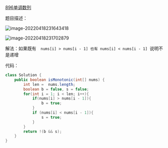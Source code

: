 [896单调数列](https://leetcode-cn.com/problems/monotonic-array/)



题目描述：



![image-20220418231643418](https://raw.githubusercontent.com/biienu/typora-image-location/master/typora-image/202204182316493.png)



![image-20220418231702879](https://raw.githubusercontent.com/biienu/typora-image-location/master/typora-image/202204182317970.png)



解法：如果既有　`nums[i] > nums[i - 1] 也有 nums[i] < nums[i - 1] `说明不是递增



代码：

```java
class Solution {
    public boolean isMonotonic(int[] nums) {
        int len =  nums.length;
        boolean b = false, s = false;
        for(int i = 1; i < len; i++){
            if(nums[i] > nums[i - 1]){
                b = true;
            } 
            if (nums[i] < nums[i - 1]){
                s = true;
            }
        }
        return !(b && s);
    }
}
```

